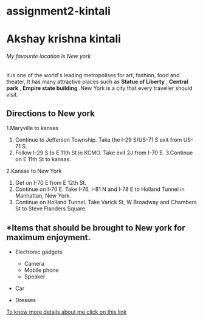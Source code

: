# assignment2-kintali

# Akshay krishna kintali

###### My favourite location is New york

It is one of the world's leading metropolises for art, fashion, food and theater, It has many attractive places such as **Statue of Liberty** , **Central park** , **Empire state building** .New York is a city that every traveller should visit.

Directions to New york
---
1.Maryville to kansas
   1. Continue to Jefferson Township. Take the I-29 S/US-71 S exit from US-71 S.
   2. Follow I-29 S to E 11th St in KCMO. Take exit 2J from I-70 E.
   3.Continue on E 11th St to kansas.

2.Kansas to New York
   1. Get on I-70 E from E 12th St.
   2. Continue on I-70 E. Take I-76, I-81 N and I-78 E to Holland Tunnel in Manhattan, New York.
   3. Continue on Holland Tunnel. Take Varick St, W Broadway and Chambers St to Steve Flanders Square.

*Items that should be brought to New york for maximum enjoyment. 
---
* Electronic gadgets
    * Camera
    * Mobile phone
    * Speaker
   
* Car
   
* Dresses

[To know more details about me click on this link](AboutMe.md)








